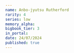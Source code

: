 ```yaml
---
name: Anbo-jyutsu Rutherford
rarity: 4
series: low
memory_alpha:
bigbook_tier: 3
in_portal:
date: 24/07/2024
published: true
---
```



